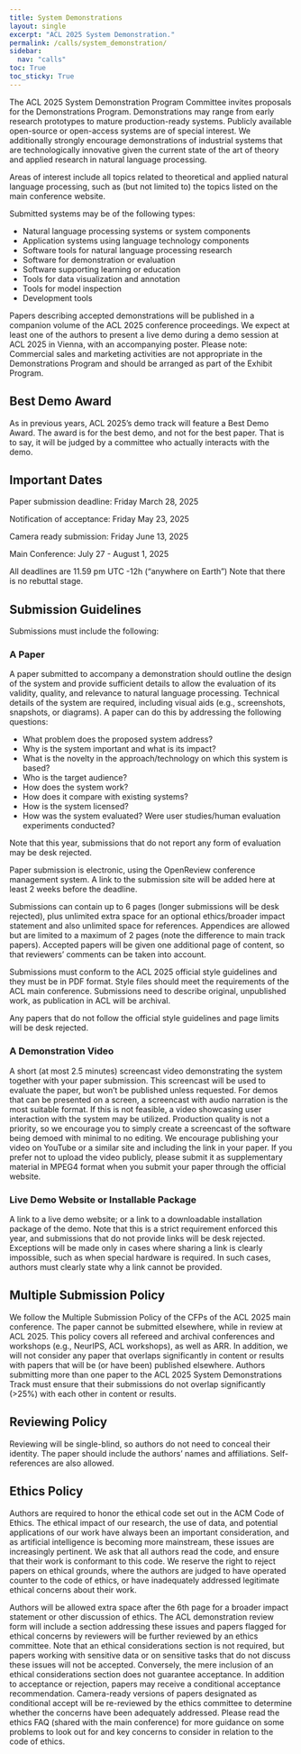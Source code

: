```yaml
---
title: System Demonstrations
layout: single
excerpt: "ACL 2025 System Demonstration."
permalink: /calls/system_demonstration/
sidebar:
  nav: "calls"
toc: True
toc_sticky: True
---
```


The ACL 2025 System Demonstration Program Committee invites proposals for the Demonstrations Program. Demonstrations may range from early research prototypes to mature production-ready systems. Publicly available open-source or open-access systems are of special interest. We additionally strongly encourage demonstrations of industrial systems that are technologically innovative given the current state of the art of theory and applied research in natural language processing.    

Areas of interest include all topics related to theoretical and applied natural language processing, such as (but not limited to) the topics listed on the main conference website.    

Submitted systems may be of the following types:    
- Natural language processing systems or system components    
- Application systems using language technology components    
- Software tools for natural language processing research    
- Software for demonstration or evaluation    
- Software supporting learning or education    
- Tools for data visualization and annotation    
- Tools for model inspection    
- Development tools    


Papers describing accepted demonstrations will be published in a companion volume of the ACL 2025 conference proceedings. We expect at least one of the authors to present a live demo during a demo session at ACL 2025 in Vienna, with an accompanying poster. Please note: Commercial sales and marketing activities are not appropriate in the Demonstrations Program and should be arranged as part of the Exhibit Program.    

## Best Demo Award

As in previous years, ACL 2025’s demo track will feature a Best Demo Award. The award is for the best demo, and not for the best paper. That is to say, it will be judged by a committee who actually interacts with the demo.    

## Important Dates

Paper submission deadline: Friday March 28, 2025     

Notification of acceptance: Friday May 23, 2025     

Camera ready submission: Friday June 13, 2025     

Main Conference: July 27 - August 1, 2025     

All deadlines are 11.59 pm UTC -12h (“anywhere on Earth”) Note that there is no rebuttal stage.     

## Submission Guidelines

Submissions must include the following:    

### A Paper

A paper submitted to accompany a demonstration should outline the design of the system and provide sufficient details to allow the evaluation of its validity, quality, and relevance to natural language processing. Technical details of the system are required, including visual aids (e.g., screenshots, snapshots, or diagrams). A paper can do this by addressing the following questions:    

- What problem does the proposed system address?
- Why is the system important and what is its impact?
- What is the novelty in the approach/technology on which this system is based?
- Who is the target audience?
- How does the system work?
- How does it compare with existing systems?
- How is the system licensed?
- How was the system evaluated? Were user studies/human evaluation experiments conducted?     

Note that this year, submissions that do not report any form of evaluation may be desk rejected.

Paper submission is electronic, using the OpenReview conference management system. A link to the submission site will be added here at least 2 weeks before the deadline.      

Submissions can contain up to 6 pages (longer submissions will be desk rejected), plus unlimited extra space for an optional ethics/broader impact statement and also unlimited space for references. Appendices are allowed but are limited to a maximum of 2 pages (note the difference to main track papers). Accepted papers will be given one additional page of content, so that reviewers’ comments can be taken into account.     

Submissions must conform to the ACL 2025 official style guidelines and they must be in PDF format. Style files should meet the requirements of the ACL main conference. Submissions need to describe original, unpublished work, as publication in ACL will be archival.     

Any papers that do not follow the official style guidelines and page limits will be desk rejected.     

### A Demonstration Video

A short (at most 2.5 minutes) screencast video demonstrating the system together with your paper submission. This screencast will be used to evaluate the paper, but won’t be published unless requested. For demos that can be presented on a screen, a screencast with audio narration is the most suitable format. If this is not feasible, a video showcasing user interaction with the system may be utilized. Production quality is not a priority, so we encourage you to simply create a screencast of the software being demoed with minimal to no editing. We encourage publishing your video on YouTube or a similar site and including the link in your paper. If you prefer not to upload the video publicly, please submit it as supplementary material in MPEG4 format when you submit your paper through the official website.     

### Live Demo Website or Installable Package

A link to a live demo website; or a link to a downloadable installation package of the demo. Note that this is a strict requirement enforced this year, and submissions that do not provide links will be desk rejected. Exceptions will be made only in cases where sharing a link is clearly impossible, such as when special hardware is required. In such cases, authors must clearly state why a link cannot be provided.     

## Multiple Submission Policy

We follow the Multiple Submission Policy of the CFPs of the ACL 2025 main conference. The paper cannot be submitted elsewhere, while in review at ACL 2025. This policy covers all refereed and archival conferences and workshops (e.g., NeurIPS, ACL workshops), as well as ARR. In addition, we will not consider any paper that overlaps significantly in content or results with papers that will be (or have been) published elsewhere. Authors submitting more than one paper to the ACL 2025 System Demonstrations Track must ensure that their submissions do not overlap significantly (>25%) with each other in content or results.    

## Reviewing Policy

Reviewing will be single-blind, so authors do not need to conceal their identity. The paper should include the authors’ names and affiliations. Self-references are also allowed.    

## Ethics Policy

Authors are required to honor the ethical code set out in the ACM Code of Ethics. The ethical impact of our research, the use of data, and potential applications of our work have always been an important consideration, and as artificial intelligence is becoming more mainstream, these issues are increasingly pertinent. We ask that all authors read the code, and ensure that their work is conformant to this code. We reserve the right to reject papers on ethical grounds, where the authors are judged to have operated counter to the code of ethics, or have inadequately addressed legitimate ethical concerns about their work.    

Authors will be allowed extra space after the 6th page for a broader impact statement or other discussion of ethics. The ACL demonstration review form will include a section addressing these issues and papers flagged for ethical concerns by reviewers will be further reviewed by an ethics committee. Note that an ethical considerations section is not required, but papers working with sensitive data or on sensitive tasks that do not discuss these issues will not be accepted. Conversely, the mere inclusion of an ethical considerations section does not guarantee acceptance. In addition to acceptance or rejection, papers may receive a conditional acceptance recommendation. Camera-ready versions of papers designated as conditional accept will be re-reviewed by the ethics committee to determine whether the concerns have been adequately addressed. Please read the ethics FAQ (shared with the main conference) for more guidance on some problems to look out for and key concerns to consider in relation to the code of ethics.     

